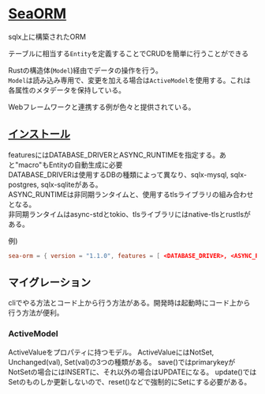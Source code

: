 # [SeaORM](https://www.sea-ql.org/SeaORM/)

sqlx上に構築されたORM

テーブルに相当する`Entity`を定義することでCRUDを簡単に行うことができる

Rustの構造体(`Model`)経由でデータの操作を行う。  
`Model`は読み込み専用で、変更を加える場合は`ActiveModel`を使用する。これは各属性のメタデータを保持している。

Webフレームワークと連携する例が色々と提供されている。

## [インストール](https://www.sea-ql.org/SeaORM/docs/install-and-config/database-and-async-runtime/)

featuresにはDATABASE_DRIVERとASYNC_RUNTIMEを指定する。あと"macro"もEntityの自動生成に必要  
DATABASE_DRIVERは使用するDBの種類によって異なり、sqlx-mysql, sqlx-postgres, sqlx-sqliteがある。  
ASYNC_RUNTIMEは非同期ランタイムと、使用するtlsライブラリの組み合わせとなる。  
非同期ランタイムはasync-stdとtokio、tlsライブラリにはnative-tlsとrustlsがある。

例)

```toml
sea-orm = { version = "1.1.0", features = [ <DATABASE_DRIVER>, <ASYNC_RUNTIME>, "macros" ] }
```

## マイグレーション

cliでやる方法とコード上から行う方法がある。開発時は起動時にコード上から行う方法が便利。

### ActiveModel
ActiveValueをプロパティに持つモデル。
ActiveValueにはNotSet, Unchanged(val), Set(val)の3つの種類がある。
save()ではprimarykeyがNotSetの場合にはINSERTに、それ以外の場合はUPDATEになる。
update()ではSetのものしか更新しないので、reset()などで強制的にSetにする必要がある。
